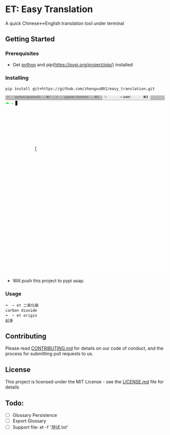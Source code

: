 # ET: Easy Translation

A quick Chinese<->English translation tool under terminal

## Getting Started

### Prerequisites
+ Get [python](https://www.python.org/) and pip(https://pypi.org/project/pip/) installed

### Installing
```
pip install git+https://github.com/zhengxu001/easy_translation.git
```

![usage](assets/test-et.gif)

+ Will push this project to pypi asap.

### Usage
```
➜  ~ et 二氧化碳
carbon dioxide
➜  ~ et origin
起源
```

## Contributing

Please read [CONTRIBUTING.md](https://gist.github.com/PurpleBooth/b24679402957c63ec426) for details on our code of conduct, and the process for submitting pull requests to us.

## License

This project is licensed under the MIT License - see the [LICENSE.md](LICENSE.md) file for details

## Todo:
- [ ] Glossary Persistence
- [ ] Export Glossary
- [ ] Support file: et -f '测试.txt'